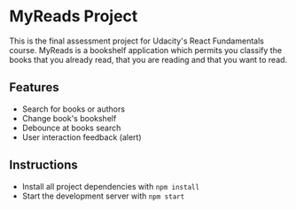 # MyReads Project

This is the final assessment project for Udacity's React Fundamentals course. MyReads is a bookshelf application which permits you classify the books that you already read, that you are reading and that you want to read.

## Features

* Search for books or authors
* Change book's bookshelf
* Debounce at books search
* User interaction feedback (alert)

## Instructions

* Install all project dependencies with `npm install`
* Start the development server with `npm start`
